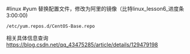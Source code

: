 #linux #yum
替换配置文件，修改为阿里的镜像（比特linux_lesson6_进度条3:00:00)
```
/etc/yum.repos.d/CentOS-Base.repo
```
相关具体信息查询 https://blog.csdn.net/qq_43475285/article/details/129479198
